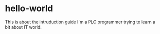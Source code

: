 # hello-world
This is about the intruduction guide
I'm a PLC programmer trying to learn a bit about IT world.
